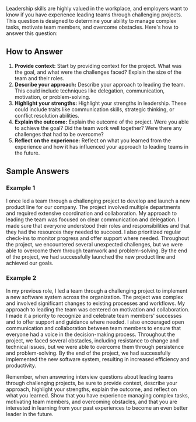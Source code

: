 
Leadership skills are highly valued in the workplace, and employers want to know if you have experience leading teams through challenging projects. This question is designed to determine your ability to manage complex tasks, motivate team members, and overcome obstacles. Here's how to answer this question:

How to Answer
-------------

1. **Provide context:** Start by providing context for the project. What was the goal, and what were the challenges faced? Explain the size of the team and their roles.
2. **Describe your approach:** Describe your approach to leading the team. This could include techniques like delegation, communication, motivation, or problem-solving.
3. **Highlight your strengths:** Highlight your strengths in leadership. These could include traits like communication skills, strategic thinking, or conflict resolution abilities.
4. **Explain the outcome:** Explain the outcome of the project. Were you able to achieve the goal? Did the team work well together? Were there any challenges that had to be overcome?
5. **Reflect on the experience:** Reflect on what you learned from the experience and how it has influenced your approach to leading teams in the future.

Sample Answers
--------------

### Example 1

I once led a team through a challenging project to develop and launch a new product line for our company. The project involved multiple departments and required extensive coordination and collaboration. My approach to leading the team was focused on clear communication and delegation. I made sure that everyone understood their roles and responsibilities and that they had the resources they needed to succeed. I also prioritized regular check-ins to monitor progress and offer support where needed. Throughout the project, we encountered several unexpected challenges, but we were able to overcome them through teamwork and problem-solving. By the end of the project, we had successfully launched the new product line and achieved our goals.

### Example 2

In my previous role, I led a team through a challenging project to implement a new software system across the organization. The project was complex and involved significant changes to existing processes and workflows. My approach to leading the team was centered on motivation and collaboration. I made it a priority to recognize and celebrate team members' successes and to offer support and guidance where needed. I also encouraged open communication and collaboration between team members to ensure that everyone had a voice in the decision-making process. Throughout the project, we faced several obstacles, including resistance to change and technical issues, but we were able to overcome them through persistence and problem-solving. By the end of the project, we had successfully implemented the new software system, resulting in increased efficiency and productivity.

Remember, when answering interview questions about leading teams through challenging projects, be sure to provide context, describe your approach, highlight your strengths, explain the outcome, and reflect on what you learned. Show that you have experience managing complex tasks, motivating team members, and overcoming obstacles, and that you are interested in learning from your past experiences to become an even better leader in the future.
